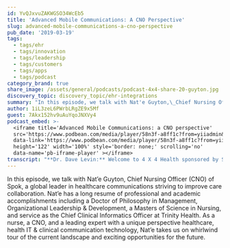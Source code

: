 ```yaml
---
id: YvQJxvuZAKWGSO34WcEb5
title: 'Advanced Mobile Communications: A CNO Perspective'
slug: advanced-mobile-communications-a-cno-perspective
pub_date: '2019-03-19'
tags:
  - tags/ehr
  - tags/innovation
  - tags/leadership
  - tags/customers
  - tags/apps
  - tags/podcast
category_brand: true
share_image: /assets/general/podcasts/podcast-4x4-share-20-guyton.jpg
discovery_topic: discovery_topic/ehr-integrations
summary: "In this episode, we talk with Nat'e Guyton,\_Chief Nursing Officer (CNO)\_of Spok, a global leader in healthcare communications striving to improve care collaboration."
author: 1iL3zeL6PWrbLRgZE9x5Mf
guest: 7Akx152hv9uAuYqoJNXVy4
podcast_embed: >-
  <iframe title='Advanced Mobile Communications: a CNO perspective'
  src='https://www.podbean.com/media/player/58n3f-a8ff1c?from=yiiadmin&download=1&version=1'
  data-link='https://www.podbean.com/media/player/58n3f-a8ff1c?from=yiiadmin&download=1&version=1'
  height='122' width='100%' style='border: none;' scrolling='no'
  data-name='pb-iframe-player' ></iframe>
transcript: "**Dr. Dave Levin:** Welcome to 4 X 4 Health sponsored by Sansoro Health. Sansoro Health, integration at the speed of innovation. Check them out at [www.sansorohealth.com](https://www.sansorohealth.com). I am your host Dr. Dave Levin. Today I’m talking with Nat’e Guyton, Chief Nursing Officer at Spok. Nat’e is a nurse and clinical leader with over 15 years of healthcare experience. She joined, Spok after serving as the Chief Clinical Informatics Officer at the Trinity Health Mercy Health System where she directed information technology integrations, oversaw clinical workflow redesigns and served in multiple advisory roles throughout the system. Dr. Guyton has also served in a variety of health system leadership roles and as a certified critical care nurse with multiple degrees including Bachelor and Master of Science and Nursing, Postmaster certificates in healthcare administration and healthcare informatics and a Doctor of Philosophy and Management in Organizational Leadership and Development. This you can tell from this intro, she’s got both the academic credentials and the street cred that comes from practical application and real-world problem-solving. Welcome to 4 x 4 Health, Nat’e.\n\n**Nat’e Guyton, PdD:** Thank you so much, Dave and you know, I love it. The street cred and the academic piece so and, and that’s what I’m out there doing, you know. Just really trying to be the voice of nursing or just bridge the connection between healthcare and IT with that particular focus on nursing. So, I appreciate that intro.\n\n**Dave:** Well, and it’s true. I mean my own experiences that if you’re going to really get things done in life, you need some of both. You need the theory, but you need the practice too. Let’s just keep right on going here and take a few more minutes and tell us a little bit more about yourself and your organization, Nat’e.\n\n**Nat’e:** Yeah so, I am proud to serve as the Chief Nurse Officer. Like you said, there’s different levels of years of experience. My background really, I love operations. You know, I love lean six sigma, I love workflows and design and really, I love innovation, right and bring a new and improved products to our patients and nurses and our nurse leaders. So, at Spok, we are the leader in clinical communication solution. So, that is a mouthful, right and so people say, well, what is it that you really do? So, we deliver clinical information, you know, so lab information, alerts and alarms to care teams, when and where it matters most. So, we’re very diverse and how we deliver that communication. So, when I say that, I mean we’re device agnostic but really our goal is to improve our patient outcomes. So, how do we do that, one, we enhance workflows for our clinicians, right. Getting that communication back to our doctors, our nurses, radiologists, lab technicians, pharmacists, right. We support administrative compliance, right, two, and again, provide a better experience for our patients. So, at Spok, we work with, you know, the EHRs, we’re kind of the extender of the EHRs, if you will and what we’d like to say, you know, we’ve kind of coined this phrase recently, we are the system of action. So, when we look at Ethic, you know, we look at Cerner and some of those other EHRs, they are here to stay, they serve a purpose and as clinicians, we become familiar with them, but we’ve also become familiar with them being the system of record, right, data collection. So, at Spok what we like to do as the extenders of communication, we take that information right, we distil it and we allow our clinicians to be actionable. We provide actionable information so they can get quick safe care to the patient.\n\n**Dave:** Well, this theme of actual information I think has come up in almost every podcast in this series and I want to come back to that in a minute and I want to talk a little bit more about interrelationships between workflow and technology book but before we go there, you skipped over yourself a little bit in this introduction and I’m not surprised you’re a modest person but take a minute and tell us a little bit about your background, you’re kind of an unusual figure in our world and I think that’s interesting and important.\n\n**Nat’e:** Yeah so, you know, really, I’ll go back to the beginning. You know, I was raised by my grandmother who was a unit clerk in a hospital for 40 years and so I used to go to the hospital after school and I said, you know, it has to be a better way, right and you know, I was young, I was 15, 16, 17, right out of high school. I went to nursing school, graduated in four years from Widener University and my background was really cardiac nursing and so I went into cardiac critical care. Then I worked at Temple University Hospital and my first leadership job, I was a clinical nurse specialist in the cardiac department, and I was there for nine months and they asked me to take over the unit from a nurse manager perspective. So, of course, you know, well we do, we move into the unit. I became a nurse manager and that was really my leadership journey. So, my first manager role was at Temple University Hospital, right, imagine that. You know, I am very young. I think I was maybe 24 years old. I’m a manager of a unit. You know, I had 70 direct reports and it was kind of trial by fire, but I learned how to work hard, right. I learned how to get the commitment of my team, I learned how to innovate, you know, sometimes you have to work without the right things, or the appropriate resources and you had to make things happen. Also learn operation strategy and how to really develop a team for success. So, that begin like I said, my management journey. I went from there to a director of operations and nursing then a chief nurse officer. Spent time in a Mercy Health Trinity Health System as a Chief Nurse Officer and about the time when meaningful use was really heating up, they asked me, you know, can you be the Chief Clinical Informatics Officer because what I had done is really look at some of our technology systems as a Chief Nurse Officer and improve them and again, in my role as the Chief Nurse Officer, I went back and I said, listen, I understand technology, it’s going to be the wave of the future. So, I went back to school and I got my Postmasters in Healthcare Technology, but little did I know it would become a career path for me. You know, I just thought, oh, okay, as a leader, I need to know what I’m talking about, right. I need to be able to walk and talk and walk the talk. So, I went back and got my postmasters in Healthcare Technology. I did some cool things within our system for our ED and charge capture and improving some of our technology systems there and then I moved into the Chief Clinical Informatics role. I was really a partner with our CIO and we kind of rolled out CPOE meaningful use, building a technology team, educating our physicians and nurses across the system. So, in two years, we went live with CPOE, we updated our platform and we achieve meaningful use across four hospitals.\n\n**Dave:** That’s phenomenal and it’s like I said, you’ve got the academic credentials, but you’ve got the street cred here too and there’s a couple of things that jump out at me in this story. In some ways it’s a classic story for a lot of us in informatics, we started just practicing medicine. A few of us either stumbled into or aspired or were promoted into operational roles, leadership roles and then somewhere along the way we recognize boy, technologies are really key enabler here. This is a piece of the puzzle that I either want to understand more or I want to be playing in that sandbox as well. My own experiences, those leaders make some of the best leaders in innovation because they really do get the people process and the technology altogether.\n\n**Nat’e:** Yes, and to your point Dave, I think what was also an advantage, knowing that you’re talking about the people knowing the organization, knowing the front-line staff, so I had developed a sense of trust, right and credibility where adoption was a little bit more, you know, it was no easier. When I was able to stand up there and educate them and be one of them and then also say, you know, rather we sink or swim, we’re going to do this together and I’ll make sure, you know, we’ll be able to utilize or leverage this technology to be doing better things for our patients. So, just having that again, when you can say that street cred, I think is very important and sometimes as nurses, we miss that because we’re looking to technology leaders in the organization to lead that.\n\n**Dave:** Well and so, and this is the last point I wanted to make and connect back to some things you said earlier. It fascinated me that so much of your introduction, you talked about workflow and technology was kind of the last part of it. Now, I happen to think that’s exactly right, and the idea is you should know the problem you’re trying to solve and the capabilities you need and then you’re back into the technology requirements. It feels like to me very often organizations either skip that workflow process or it’s an afterthought. Tell me a little bit more about your thinking around that and then we’re gonna go deeper into the rest of your work.\n\n**Nat’e:** Right. Well, it’s interesting, Dave. I have a Webinar that I’ve done and even a presentation that I’ve done at AONE as well and I’ll talk about mobility strategy for an example and so when we go out and we look at mobility and we think about, okay, what does that mean, that to us in a hospital setting, it means, okay, what kind of cell phone we’re going to give to the nurses or what kind of device we’ll give to the docs, right and in my communication, in my presentation, I’ll talk about seven components to a workflow mobility strategy and the last point is selecting the device. The first point is understanding the workflow of your doctor, of your nurse, of your respiratory therapist, anyone in your hospital that she wants to give a device to. You want to understand the workflow because understanding the workflow will give me context clues if you will to select the device that’s appropriate for that particular skill set, right or clinician but to your point, we do it backwards. We go and we have a device off is what I call it, right.\n\n**Dave:** Yep, that’s right.\n\n**Nat’e:** We put like 10 devices in a room and we ask the nurses and the doctors to look at them and test it and then we say, okay, we’re going to go with this device not knowing that after we spend millions of dollars on the device that it doesn’t have all the tools we need, right.\n\n**Dave:** That’s right.\n\n**Nat’e:** So, now we have to go and retrofit it and we’ve done that so many times with technology. So, understanding the roles and the workflows as it aligns to any technology, our primary and vital to success and adoption.\n\n**Dave:** I think that’s right. I mean the best people I’ve worked with, the best projects I’ve been on, they always take a go slow to go fast approach. They slow down, let’s be really thoughtful about what we’re trying to accomplish here, how it is going to actually work and then we’ll get into the, if you will, the fun or sexier part about the devices and the rest of it. I’ve watched this play out Dave’s opinion, but I’ve watched this play out in population health, I think is a really good example. We saw this rush to population health, and I swear many organizations thought population health equals buying a pop health platform and I think those have largely been a bust because they didn’t really know what’s the problem we’re trying to solve, how will we organize our staff to do this work? A hundred other things that are far more important than the particular software platform.\n\n**Nat’e:** Right, right and also, you know, to your point around that pop health and if we did buy a pop health platform, how does it really, you know, integrate, how does it really work with what we already have?\n\n**Dave:** That’s right.\n\n**Nat’e:** Will we be asking our clinicians to, you know, text, you know, make different suggestions and use different devices to just complete one event and so clinicians don’t have time for that. They don’t have time to use multiple devices to do one interaction or exchange and care.\n\n**Dave:** Right. Well, I want to go to the next question. I have a feeling this may be a\_hard one for you given everything you’re involved in but what’s the most important or interesting thing that you’re working on right now?\n\n**Nat’e:** So, again I’m glad we weren’t talking about workflows because it is really, we are working on supporting nursing workflows that are cantered around communication, right. So, getting the right person, getting the right alert, right. So, we’re focusing on, if we start to give nurses more alerts through cardiac rhythms or cardiac monitoring or ventilators, you know, how do we do that and decrease alert and alarm fatigue, right. So, we’re working on nursing workflows as it relates to clinical and active surveillance, right. Again, filtering those noise alarms by getting those right alarms that are high volume, high risk to the nurse and or if the nurse doesn’t need to get those alerts and alarm, how do we filter them and escalate them to other people on a care team members. So, our goal is to prioritize alerts and alarms and/or communication so the nurses can be informed and provide care. So, really Spok, we spent a lot of time focusing on the physician workflow and the physician platform and rightfully so. Now, we’re looking to ensure that inter-professional communication, knowing that nurses and physicians do not communicate the same way.\n\n**Dave:** Right. Well, it’s supportive of this move towards more team care and more as their teams as well. Yeah, I’d like to drill into this system little further because you’ve had a ringside seat at seeing this done poorly and done well. Take this example of alarms and actual information and if you will give us a little contrast, share with us some bad things, you’ve seen some distressing things and what is good or even great look like.\n\n**Nat’e:** Right, so again and let me just start with the good and the great, right versus the bad. Again, understanding the complexity and the diversity of the way in which a nurse communicate or would like to receive alarms, right. So, in doing that, understanding how is it different in a critical care unit versus a med-surge unit versus you know, maybe an ED, right or an O.R. So, you have to understand the different complexities of the unit and the timing, right. The other piece around the nursing workflow as it relates to just communication is nurses. They can have sometimes two to 22 patients or within a shift, right. So, imagine getting alerts and alarms for every one of those patients for everything. So, again we talk about this real-time health system and which is great, but we have to be sure that we’re getting and we’re filtering out the noise, you know, nurses are not getting alarms from the cardiac monitor because the patient has brushed her teeth but we’re really getting the alerts and alarms that are real, that the nurse can you know, act upon and that we have a history of those alarms that the nurse may be can go back and look at those. So, I think understanding which department they’re in, filtering out the appropriate alarms and alerts and given the nurse the opportunity to see kind of a historical trend.\n\n**Dave:** I think that’s terrific. This is a theme that I’ve thought about someone had written about before and I call it personalized health IT for clinicians. So, we talk about personalized medicine and precision medicine and that’s great but I think we also have to start to think harder about how we personalize our IT in the way you described, I mean frankly, when you’ve seen one nurse on one shift, you’ve seen one nurse on one shift and maybe not even that and so this idea that as we get better at user interface design, better at workflow, better at understanding human factors within health care, these systems are going to become increasingly personalized to roles into individuals and into the work in front of them at that moment in time. I know it’s a kind of crazy vision right now, but I believe that’s where we have to get to and you’re pointing us in that direction.\n\n**Nat’e:** Right, I agree, and you know, some people may say, listen, you know, are we ready for that? I mean we look at our, the generation of our nurses, right. You know, there, it’s wide, it’s diverse. In healthcare, we tend to believe that nurses or clinicians are not ready to jump into that advanced IT right, world and we say, you know, well, will the average nurse want to be involved in personalized IT but also go back to our personal iPhones. If you give the nurse the ability to configure, you know, at a level what alerts they may need to have, what alarms they may need to have and implement their personalized workflow just like they do with apps, right. If we go into our own personal iPhones, everyone has changed their settings. You know, we are used to adding apps to our phones. There is a personalized touch to how we interact with our everyday cell phones and I think that can translate to what we do in the healthcare environment. We as healthcare leaders just have to trust that they’re ready to do that.\n\n**Dave:** Well, I think that’s true and I know you’re the one that’s supposed to do the pet peeve on this show but I’m going to do what you’ve triggered one of mine and this is one of my pet peeves when people say doctors and nurses don’t like technology and I say bull, have you been in an ICU, have you been in an O.R? They love technology. What they don’t like is crappy technology and I’m afraid the first generation of health IT and you know I, I bear some responsibility for this too. I’m not just pointing a finger. This is not that great. It’s not that they’re technology adverse quite the opposite but they got hard jobs to do and not a lot of time to do it man and they need technology that’s going to enhance a them not, not get in the way and I’m sure you would agree with that.\n\n**Nat’e:** Yes, yes, yes. So, personalized IT is the right way and then it goes to your point around what’s the bad way? Well, the bad way is what we’ve, you know, what we’ve done, you know, and again, we live and we learn but we’ve created these clunky systems where you say, you have to do A, B, and C and X, Y and Z, and it’s not natural to a clinician’s workflow and so anything that’s not natural is going to impede or hinder what they’re doing and guess what, they’re not going to use it or they’re not going to use it correctly or they’re not going to use it or optimize it to what the technologists or the vendor has designed it as. They’re not going to you know, really leverage it, leverage the technology and I think that’s what we’re seeing now but what I want to warn us against is we’ve learned, we’ve lived this EHR you know, implementation. We should not take those same behaviours into this next phase of the mobile world and then so here’s my projection. I think that we’re going to be getting rid of these computers on wheels. There is not going to be computers. I mean look at our homes now. We’ve all had computers, then we had the laptops, then we had the iPads and now everyone has transitioned to the phone. The same thing is going to happen in your health care system. So, be smart around, how can we personalize that and how can we get ready now for this mobile wave of how we’re going to be interacting with technology.\n\n**Dave:** Well, I think that’s spot on and, and if you look internationally, China, India, other countries, they pretty much skipped the desktop stage and went right to mobile. So, you can almost see our future in some ways if you look at those. If you’ve just joined us, you’re listening to 4 x 4 Health and we’re talking with Dr. Nat’e Guyton, Chief Nursing Officer at Spok. Nat’e, for this next question, I always remind my guests, this is a PG-13 show, so please keep it family friendly but what’s your pet peeve or favourite rant these days?\n\n**Nat’e:** Well, and you know it’s funny because my team would say, yes, this is true. My pet peeve is not having a nurse or nurse leader at the table. Everywhere I go everywhere, and I mean, I’m at hospitals across the United States and when I say a nurse at the table, I mean from day one when we’re talking about technology. Today, I would even go into hospitals and I will meet with the CIO or the CTO and they’ll say, well, we’ll get the nurse after we decide this or we’re kind of gun shy and you know, we set up a meeting and they said, well, the nurses on vacation this week, you know, we’re making multi-billion-dollar decisions that will affect and impact every clinician and patient in our hospital. So, my pet peeve is that we do not look at technology like we look at patient engagement and patient satisfaction. It is a job for all of us. So, my goal, right as, as a nurse leader, not only at my organization but in the profession of nursing is the empower our nurses and nurse leaders to not be gun shy and a shy away from technology because remember Dave, you know, when we went to school, we didn’t have informatics as an elective. You know, we didn’t have the computers. So, I do understand that there is a reservation from some of our nurse leaders and so what we’ve done is we’ve created the CNIO role and we gave responsibility to them and we are still not at the table because we’re waiting for the CNIO to be there but I want to encourage all of our leaders across the table, whether they’re CEOs or CIOs or CTOs, we have to engage and include nurse leaders from the beginning.\n\n**Dave:** Oh, I don’t think that’s a terrific one and I’m, you got me fired up. So, I’m going to build on this one. I mean, I think this extends to all the different stakeholders in the team. So, nursing for sure but our pharmacist, physical therapy and the list goes on and on and of course, you know, the doctors as well and I suspect that you’re like me, a pretty much now I can walk into an organization and in about five minutes I can figure out is this an organization that’s doing IT too? It’s staff or with their staff and doing it too, I’m just doesn’t work very well and so I’m right there with you and I would even go a step further. I’ve seen organizations that try to use managers and others as proxies for front line staff and they certainly have a role to play but if you don’t have actual front line, sharp end of the stick, folks involved in those discussions too, you’re going to miss important things because they know how the work actually gets done every day. Whereas managers and I’ve been one myself, sometimes it’s work as imagined then rather than how it’s actually done. So, well, that’s a, that’s obviously as you said, you got these spun up here, so, I love that. So, for our last question today, you’ve got a lot of experience, you’ve seen a lot of things. What’s your most sage advice for us? **Nat’e:** I would encourage everyone to ensure that they have an information technology strategy because Dave, I still see out there that there is no strategic plan and I mean multi-year, you know, that is aligned with your organizational strategy and that strategic plan should include your EHR which we made huge investments in but they evolve, they develop, we’re optimizing those. There should be a multi-year strategy. It should also include your communication strategy, right. So again, that’s where companies like Spok fit in as we compliment the EHR. What is that communication strategy? We shouldn’t wait so there’s a complaint from someone or someone say, well I like to have X product. We should have a multiyear strategy. The other pieces, your mobility strategy, don’t let this mobility wave happen to you, right. We’re going to go to the phones. People are using Google glasses. You know, we’re talking about Alexa and Siri and utilizing them in the health care study, right. So, understanding and then also last but not least, your infrastructure strategy should be aligned with that. You know, what kind of devices, do we have the appropriate coverage as we put more and more people on mobile devices, do we have the bandwidth, right, within our organization and then again, where **Sansoro** comes in, what is the integration of all of that, you know, because how are we going to, you know, we still have that kind of aspiration of what does inter-operability look like, right but really how are we going to integrate to all of these systems, so it becomes seamless on the account of our end users and really produce patient outcomes that are better than what we had before we made the multi-billion-dollar technology investments.\n\n**Dave:** Well, I think that’s great and we also need integration that will scale it as reliable and, and all the other things. The other theme that has come up around that relates to this is the imperative for better governance within organizations and the alignment of the operational governance with the IT governance and you know, frankly, I think most organizations didn’t have very strong organizational governance to begin with. Many developed some IT governance particularly around these large EHR projects but now you’ve got to bring them together. They have to mash in and align within reinforce each other and so agree with everything you’ve said, and I would add this is an additional challenge and an important enabler of doing what you say, which is first, what the heck are we trying to accomplish here as an organization? Then we’ll back into the strategies that get there and the technology that enabled the strategy.\n\n**Nat’e:** And, to your point, Dave, the charge of this governance committee, if you will, if there is a committee, with again, a strong leadership could be to develop that multi-year strategy, own that strategy, finance, support and be accountable to the organization for the outcomes.\n\n**Dave:** Well, I think that’s right and boy, so much of what we’ve talked about today is about interdisciplinary and multidisciplinary work across multiple dimensions, isn’t it?\n\n**Nat’e:** Yes, yes.\n\n**Dave:** Well, thank you. We’ve been talking with Dr. Nat’e Guyton, Chief Nursing Officer at Spok. Nat’e, thanks for joining us today. You gave us a real tour de force on boy, too many subjects to list here, so thank you.\n\n**Nat’e:** Thank you so much, thank you for having me, Dave. It’s been a pleasure, but I think one takeaway for me that, that you got me fired up about is personalized IT.\n\n**Dave:** Well, there you go, and I would say, and I would not mad as a plug but Spok is in an ideal position to lead the charge around some of this. So, get back to work, we need you.\n\n**Nat’e:** Thank you, have a good one.\n\n**Dave:** You’ve been listening to 4 x 4 health, sponsored by Sansoro Health. Sansoro Health, integration at the speed of innovation. Check them out at [www.sansorohealth.com](https://www.sansorohealth.com). I hope you’ll join us next time for another 4 x 4 discussion with healthcare innovators. Until then, I’m your host doctor Dave Levin, thanks for listening."
---
```

In this episode, we talk with Nat’e Guyton, Chief Nursing Officer (CNO) of Spok, a global leader in healthcare communications striving to improve care collaboration.  Nat’e has a long resume of professional and academic accomplishments including a Doctor of Philosophy in Management, Organizational Leadership & Development, a Masters of Science in Nursing, and service as the Chief Clinical Informatics Officer at Trinity Health.  As a nurse, a CNO, and a leading expert with a unique perspective healthcare, health IT & clinical communication technology, Nat’e takes us on whirlwind tour of the current landscape and exciting opportunities for the future.


  